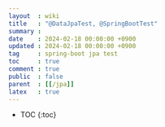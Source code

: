 ```yaml
---
layout  : wiki
title   : "@DataJpaTest, @SpringBootTest"
summary :
date    : 2024-02-18 00:00:00 +0900
updated : 2024-02-18 00:00:00 +0900
tag     : spring-boot jpa test
toc     : true
comment : true
public  : false
parent  : [[/jpa]]
latex   : true
---
```

* TOC
{:toc}

  
